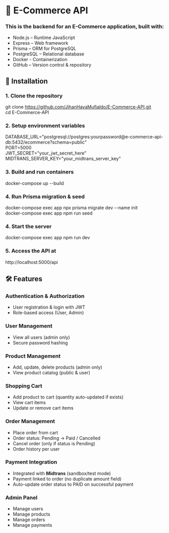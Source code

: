 # 🛒 E-Commerce API  
  
### This is the backend for an E-Commerce application, built with:  
+ Node.js – Runtime JavaScript  
+ Express – Web framework  
+ Prisma – ORM for PostgreSQL  
+ PostgreSQL – Relational database  
+ Docker - Containerization  
+ GitHub – Version control & repository  
  
## 🚀 Installation  
### 1. Clone the repository  
   git clone https://github.com/JihanHayaMufialdo/E-Commerce-API.git  
   cd E-Commerce-API  
### 2. Setup environment variables  
   DATABASE_URL="postgresql://postgres:yourpassword@e-commerce-api-db:5432/ecommerce?schema=public"  
   PORT=5000  
   JWT_SECRET="your_jwt_secret_here"  
   MIDTRANS_SERVER_KEY="your_midtrans_server_key"  
### 3. Build and run containers  
   docker-compose up --build  
### 4. Run Prisma migration & seed  
   docker-compose exec app npx prisma migrate dev --name init  
   docker-compose exec app npm run seed  
### 4. Start the server  
   docker-compose exec app npm run dev  
### 5. Access the API at  
   http://localhost:5000/api  
  
## 🛠️ Features  
### Authentication & Authorization  
- User registration & login with JWT  
- Role-based access (User, Admin)  
### User Management  
- View all users (admin only)  
- Secure password hashing  
### Product Management  
- Add, update, delete products (admin only)  
- View product catalog (public & user)  
### Shopping Cart  
- Add product to cart (quantity auto-updated if exists)  
- View cart items  
- Update or remove cart items  
### Order Management  
- Place order from cart  
- Order status: Pending → Paid / Cancelled  
- Cancel order (only if status is Pending)  
- Order history per user  
### Payment Integration  
- Integrated with **Midtrans** (sandbox/test mode)  
- Payment linked to order (no duplicate amount field)  
- Auto-update order status to PAID on successful payment  
### Admin Panel  
- Manage users  
- Manage products  
- Manage orders  
- Manage payments  

